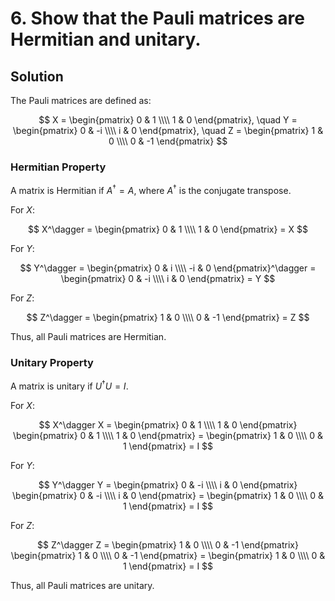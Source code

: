 # 6. Show that the Pauli matrices are Hermitian and unitary.

## Solution

The Pauli matrices are defined as:

$$
X = \begin{pmatrix} 0 & 1 \\\\ 1 & 0 \end{pmatrix}, \quad Y = \begin{pmatrix} 0 & -i \\\\ i & 0 \end{pmatrix}, \quad Z = \begin{pmatrix} 1 & 0 \\\\ 0 & -1 \end{pmatrix}
$$

### Hermitian Property

A matrix is Hermitian if $A^\dagger = A$, where $A^\dagger$ is the conjugate transpose.

For $X$:

$$
X^\dagger = \begin{pmatrix} 0 & 1 \\\\ 1 & 0 \end{pmatrix} = X
$$

For $Y$:

$$
Y^\dagger = \begin{pmatrix} 0 & i \\\\ -i & 0 \end{pmatrix}^\dagger = \begin{pmatrix} 0 & -i \\\\ i & 0 \end{pmatrix} = Y
$$

For $Z$:

$$
Z^\dagger = \begin{pmatrix} 1 & 0 \\\\ 0 & -1 \end{pmatrix} = Z
$$

Thus, all Pauli matrices are Hermitian.

### Unitary Property

A matrix is unitary if $U^\dagger U = I$.

For $X$:

$$
X^\dagger X = \begin{pmatrix} 0 & 1 \\\\ 1 & 0 \end{pmatrix} \begin{pmatrix} 0 & 1 \\\\ 1 & 0 \end{pmatrix} = \begin{pmatrix} 1 & 0 \\\\ 0 & 1 \end{pmatrix} = I
$$

For $Y$:

$$
Y^\dagger Y = \begin{pmatrix} 0 & -i \\\\ i & 0 \end{pmatrix} \begin{pmatrix} 0 & -i \\\\ i & 0 \end{pmatrix} = \begin{pmatrix} 1 & 0 \\\\ 0 & 1 \end{pmatrix} = I
$$

For $Z$:

$$
Z^\dagger Z = \begin{pmatrix} 1 & 0 \\\\ 0 & -1 \end{pmatrix} \begin{pmatrix} 1 & 0 \\\\ 0 & -1 \end{pmatrix} = \begin{pmatrix} 1 & 0 \\\\ 0 & 1 \end{pmatrix} = I
$$

Thus, all Pauli matrices are unitary.
